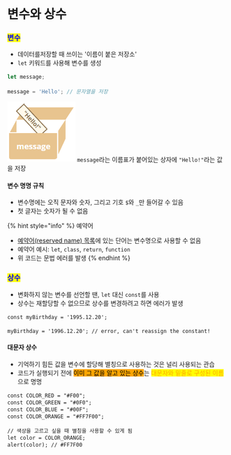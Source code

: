 # 변수와 상수

### <mark style="color:blue;">변수</mark>

* 데이터를저장할 때 쓰이는 '이름이 붙은 저장소'
* `let` 키워드를 사용해 변수를 생성  &#x20;

```jsx
let message;

message = 'Hello'; // 문자열을 저장
```

![](<../../.gitbook/assets/image (2) (1) (1) (1) (1) (1).png>) `message`라는 이름표가 붙어있는 상자에 `"Hello!"`라는 값을 저장



#### 변수 명명 규칙

* 변수명에는 오직 문자와 숫자, 그리고 기호 `$`와 `_`만 들어갈 수 있음
* 첫 글자는 숫자가 될 수 없음 &#x20;

{% hint style="info" %}
예약어

* [예약어(reserved name) 목록](https://developer.mozilla.org/en-US/docs/Web/JavaScript/Reference/Lexical\_grammar#Keywords)에 있는 단어는 변수명으로 사용할 수 없음
* 예약어 예시: `let`, `class`, `return`, `function`
* 위 코드는 문법 에러를 발생
{% endhint %}



### <mark style="color:blue;">상수</mark>

* 변화하지 않는 변수를 선언할 땐, `let` 대신 `const`를 사용
* 상수는 재할당할 수 없으므로 상수를 변경하려고 하면 에러가 발생

```
const myBirthday = '1995.12.20';

myBirthday = '1996.12.20'; // error, can't reassign the constant!
```



#### 대문자 상수&#x20;

* 기억하기 힘든 값을 변수에 할당해 별칭으로 사용하는 것은 널리 사용되는 관습
* 코드가 실행되기 전에 <mark style="background-color:orange;">이미 그 값을 알고 있는 상수</mark>는 <mark style="color:orange;">대문자와 밑줄로 구성된 이름</mark>으로 명명

```
const COLOR_RED = "#F00";
const COLOR_GREEN = "#0F0";
const COLOR_BLUE = "#00F";
const COLOR_ORANGE = "#FF7F00";

// 색상을 고르고 싶을 때 별칭을 사용할 수 있게 됨  
let color = COLOR_ORANGE;
alert(color); // #FF7F00
```



